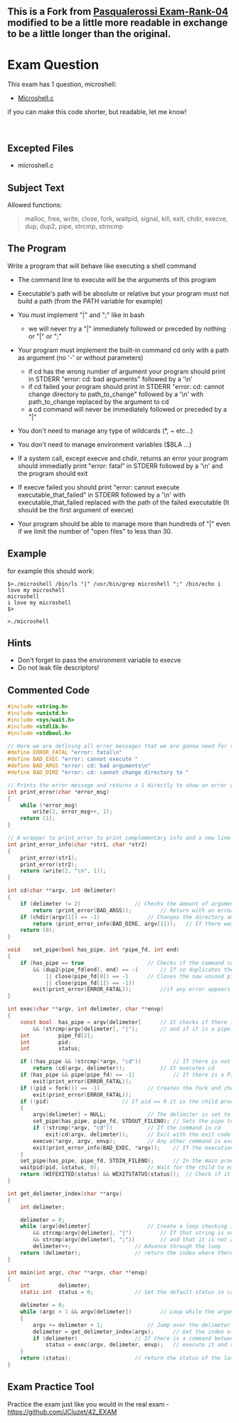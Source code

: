 ## This is a Fork from [Pasqualerossi Exam-Rank-04](https://github.com/pasqualerossi/42-School-Exam-Rank-04) modified to be a little more readable in exchange to be a little longer than the original.
# Exam Question

This exam has 1 question, microshell:

- [Microshell.c](https://github.com/pasqualerossi/42-School-Exam-Rank-04/blob/main/microshell.c)

if you can make this code shorter, but readable, let me know!

<br>

## Excepted Files

- microshell.c

## Subject Text

Allowed functions: 

> malloc, free, write, close, fork, waitpid, signal, kill, exit, chdir, execve, dup, dup2, pipe, strcmp, strncmp


## The Program
Write a program that will behave like executing a shell command

- The command line to execute will be the arguments of this program

- Executable's path will be absolute or relative but your program must not build a path (from the PATH variable for example)

- You must implement "|" and ";" like in bash
	- we will never try a "|" immediately followed or preceded by nothing or "|" or ";"

- Your program must implement the built-in command cd only with a path as argument (no '-' or without parameters)
	- if cd has the wrong number of argument your program should print in STDERR "error: cd: bad arguments" followed by a '\n'
	- if cd failed your program should print in STDERR "error: cd: cannot change directory to path_to_change" followed by a '\n' with path_to_change replaced by the argument to cd
	- a cd command will never be immediately followed or preceded by a "|"

- You don't need to manage any type of wildcards (*, ~ etc...)

- You don't need to manage environment variables ($BLA ...)

- If a system call, except execve and chdir, returns an error your program should immediatly print "error: fatal" in STDERR followed by a '\n' and the program should exit

- If execve failed you should print "error: cannot execute executable_that_failed" in STDERR followed by a '\n' with executable_that_failed replaced with the path of the failed executable (It should be the first argument of execve)

- Your program should be able to manage more than hundreds of "|" even if we limit the number of "open files" to less than 30.

## Example

for example this should work:
```
$>./microshell /bin/ls "|" /usr/bin/grep microshell ";" /bin/echo i love my microshell
microshell
i love my microshell
$>

>./microshell 
```

## Hints
- Don't forget to pass the environment variable to execve
- Do not leak file descriptors!

## Commented Code

```c
#include <string.h>
#include <unistd.h>
#include <sys/wait.h>
#include <stdlib.h>
#include <stdbool.h>

// Here we are defining all error messages that we are gonna need for the microshell
#define ERROR_FATAL "error: fatal\n"
#define BAD_EXEC "error: cannot execute "
#define BAD_ARGS "error: cd: bad arguments\n"
#define BAD_DIRE "error: cd: cannot change directory to "

// Prints the error message and returns a 1 directly to show an error occurring
int	print_error(char *error_msg)
{
	while (*error_msg)
		write(2, error_msg++, 1);
	return (1);
}

// A wrapper to print_error to print complementary info and a new line at the end
int	print_error_info(char *str1, char *str2)
{
	print_error(str1);
	print_error(str2);
	return (write(2, "\n", 1));
}

int	cd(char **argv, int delimeter)
{
	if (delimeter != 2)					// Checks the amount of arguments
		return (print_error(BAD_ARGS));			// Return with an error message stating that the arguments are wrong
	if (chdir(argv[1]) == -1)				// Changes the directory and check if an error occurs
		return (print_error_info(BAD_DIRE, argv[1]));	// If there was an error print the error message
	return (0);
}

void	set_pipe(bool has_pipe, int *pipe_fd, int end)
{
	if (has_pipe == true					// Checks if the command contains a pipe
		&& (dup2(pipe_fd[end], end) == -1		// If so duplicates the pipe end to the standard end and checks for error
			|| close(pipe_fd[0]) == -1		// Closes the now unused pipe ends and checks for errors
			|| close(pipe_fd[1]) == -1))
		exit(print_error(ERROR_FATAL));			//if any error appears exit with the fatal error message
}

int	exec(char **argv, int delimeter, char **envp)
{
	const bool	has_pipe = argv[delimeter]		// It checks if there is a delimeter
		&& !strcmp(argv[delimeter], "|");		// and if it is a pipe.
	int			pipe_fd[2];
	int			pid;
	int			status;

	if (!has_pipe && !strcmp(*argv, "cd"))			// If there is not a pipe and our command is cd
		return (cd(argv, delimeter));			// It executes cd
	if (has_pipe && pipe(pipe_fd) == -1)			// If there is a Pipe it creates the pipe and check that the creation was a success
		exit(print_error(ERROR_FATAL));
	if ((pid = fork()) == -1)				// Creates the fork and checks for errors in its creation
		exit(print_error(ERROR_FATAL));
	if (!pid)						// If pid == 0 it is the child process
	{
		argv[delimeter] = NULL;				// The delimiter is set to NULL, that way any function that uses the arguments, can't look pass the delimeter
		set_pipe(has_pipe, pipe_fd, STDOUT_FILENO);	// Sets the pipe to output information
		if (!strcmp(*argv, "cd"))			// If the command is cd
			exit(cd(argv, delimeter));		// Exit with the exit code generated by executing cd.
		execve(*argv, argv, envp);			// Any other command is executed by Execve
		exit(print_error_info(BAD_EXEC, *argv));	// If the execution failed exit with the error message informing what it tried to execute
	}
	set_pipe(has_pipe, pipe_fd, STDIN_FILENO);		// In the main proccess prepare the pipe to Read from the input side
	waitpid(pid, &status, 0);				// Wait for the child to execute and save its status
	return (WIFEXITED(status) && WEXITSTATUS(status));	// Check if it exited normally and return its exit status
}

int	get_delimeter_index(char **argv)
{
	int	delimeter;

	delimeter = 0;
	while (argv[delimeter]					// Create a loop checking if there is still a string
		&& strcmp(argv[delimeter], "|")			// If that string is not a Pipe
		&& strcmp(argv[delimeter], ";"))		// and that it is not a semicolon either
		delimeter++;					// Advance through the loop
	return (delimeter);					// return the index where there is no more strings or you found a pipe / semicolon
}

int	main(int argc, char **argv, char **envp)
{
	int			delimeter;
	static int	status = 0;				// Set the default status in case nothing is executed to 0

	delimeter = 0;
	while (argc > 1 && argv[delimeter])			// Loop while the arguments given were at least 1 and we still have arguments to loop through
	{
		argv += delimeter + 1;				// Jump over the delimeter / first argument (the exucutable path / name)
		delimeter = get_delimeter_index(argv);		// Get the index of the next delimeter (NULL, ';', '|')
		if (delimeter)					// If there is a command between delimeters
			status = exec(argv, delimeter, envp);	// execute it and save the status
	}
	return (status);					// return the status of the last execution
}
```

## Exam Practice Tool

Practice the exam just like you would in the real exam - https://github.com/JCluzet/42_EXAM
